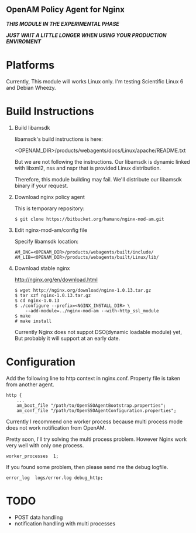 OpenAM Policy Agent for Nginx
-----------------------------

***THIS MODULE IN THE EXPERIMENTAL PHASE***

***JUST WAIT A LITTLE LONGER WHEN USING YOUR PRODUCTION ENVIROMENT***

# Platforms

Currently, This module will works Linux only. I'm testing Scientific
Linux 6 and Debian Wheezy.

# Build Instructions

 1. Build libamsdk

    libamsdk's build instructions is here:

    <OPENAM_DIR>/products/webagents/docs/Linux/apache/README.txt

    But we are not following the instructions. Our libamsdk is dynamic
    linked with libxml2, nss and nspr that is provided Linux
    distribution.

    Therefore, this module building may fail.
    We'll distribute our libamsdk binary if your request.

 2. Download nginx policy agent

    This is temporary repository:

        $ git clone https://bitbucket.org/hamano/nginx-mod-am.git

 3. Edit nginx-mod-am/config file

    Specify libamsdk location:

        AM_INC=<OPENAM_DIR>/products/webagents/built/include/
        AM_LIB=<OPENAM_DIR>/products/webagents/built/Linux/lib/

 4. Download stable nginx

    http://nginx.org/en/download.html

        $ wget http://nginx.org/download/nginx-1.0.13.tar.gz
        $ tar xzf nginx-1.0.13.tar.gz
        $ cd nginx-1.0.13
        $ ./configure --prefix=<NGINX_INSTALL_DIR> \
            --add-module=../nginx-mod-am --with-http_ssl_module
        $ make
        # make install

    Currently Nginx does not suppot DSO(dynamic loadable module) yet, But
    probably it will support at an early date.

# Configuration

Add the following line to http context in nginx.conf.
Property file is taken from another agent.

    http {
        ...
        am_boot_file "/path/to/OpenSSOAgentBootstrap.properties";
        am_conf_file "/path/to/OpenSSOAgentConfiguration.properties";

Currently I recommend one worker process because multi process mode
does not work notification from OpenAM.

Pretty soon, I'll try solving the multi process problem. However Nginx
work very well with only one process.

    worker_processes  1;

If you found some problem, then please send me the debug logfile.

    error_log  logs/error.log debug_http;

# TODO
 * POST data handling
 * notification handling with multi processes
